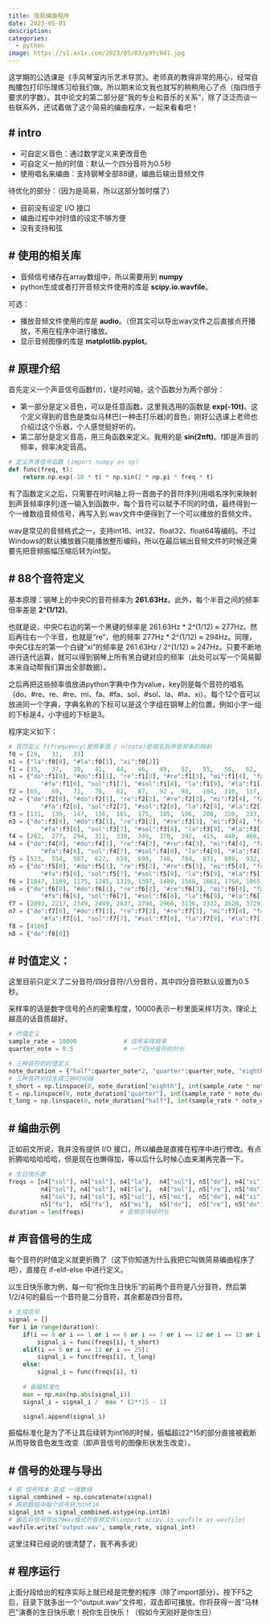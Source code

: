```yaml
---
title: 简易编曲程序
date: 2023-05-01
description: 
categories: 
  - python
image: https://s1.ax1x.com/2023/05/03/p9Yc941.jpg
---
```


这学期的公选课是《手风琴室内乐艺术导赏》。老师真的教得非常的用心，经常自掏腰包打印乐理练习给我们做。所以期末论文我也就写的稍稍用心了点（指四倍于要求的字数）。其中论文的第二部分是“我的专业和音乐的关系”，除了泛泛而谈一些联系外，还试着做了这个简易的编曲程序，一起来看看吧！

## # intro

- 可自定义音色：通过数学定义来更改音色
- 可自定义一拍的时值：默认一个四分音符为0.5秒
- 使用唱名来编曲：支持钢琴全部88键，编曲后输出音频文件

待优化的部分：（因为是简易，所以这部分暂时摆了）
- 目前没有设定 I/O 接口
- 编曲过程中对时值的设定不够方便
- 没有支持和弦

## # 使用的相关库

- 音频信号储存在array数组中，所以需要用到 **numpy**
- python生成或者打开音频文件使用的库是 **scipy.io.wavfile**。

可选：
- 播放音频文件使用的库是 **audio**。（但其实可以导出wav文件之后直接点开播放，不用在程序中进行播放。
- 显示音频图像的库是 **matplotlib.pyplot**。

## # 原理介绍

首先定义一个声音信号函数f(t)，t是时间轴，这个函数分为两个部分：

- 第一部分是定义音色，可以是任意函数。这里我选用的函数是 **exp(-10t)**。这个定义得到的音色是类似马林巴(一种击打乐器)的音色，刚好公选课上老师也介绍过这个乐器，个人感觉挺好听的。
- 第二部分是定义音高，用三角函数来定义。我用的是 **sin(2πft)**。f即是声音的频率，频率决定音高。

```python
# 定义声音信号函数 (import numpy as np)
def func(freq, t):
    return np.exp(-10 * t) * np.sin(2 * np.pi * freq * t)
```

有了函数定义之后，只需要在时间轴上将一首曲子的音符序列(用唱名序列来映射到声音频率序列)逐一输入到函数中，每个音符可以赋予不同的时值，最终得到一个一维数组音频信号，再写入到.wav文件中便得到了一个可以播放的音频文件。

wav是常见的音频格式之一，支持int16、int32、float32、float64等编码。不过Windows的默认播放器只能播放整形编码，所以在最后输出音频文件的时候还需要先把音频振幅压缩后转为int型。


## # 88个音符定义

基本原理：钢琴上的中央C的音符频率为 **261.63Hz**。此外，每个半音之间的频率倍率差是 **2^(1/12)**。

也就是说，中央C右边的第一个黑键的频率是 261.63Hz * 2^(1/12) ≈ 277Hz。然后再往右一个半音，也就是“re”，他的频率 277Hz * 2^(1/12) ≈ 294Hz。同理，中央C往左的第一个白键“xi”的频率是 261.63Hz / 2^(1/12) ≈ 247Hz。只要不断地进行迭代运算，就可以得到钢琴上所有黑白键对应的频率（此处可以写一个简易脚本来自动帮我们算出全部数据）。

之后再把这些频率值放进python字典中作为value，key则是每个音符的唱名（do、#re、re、#re、mi、fa、#fa、sol、#sol、la、#la、xi）。每个12个音可以放进同一个字典，字典名称的下标可以是这个字组在钢琴上的位置。例如小字一组的下标是4，小字组的下标是3。

程序定义如下：

```python
# 音符定义 f(frequency)是频率值 / n(note)是唱名到声音频率的映射
f0 = [29,   31,   33]
n1 = {"la":f0[0], "#la":f0[1], "xi":f0[2]}
f1 = [35,   37,   39,   41,   44,   46,   49,   52,   55,   58,   62,   65]
n1 = {"do":f1[0], "#do":f1[1], "re":f1[2], "#re":f1[3], "mi":f1[4], "fa":f1[5],
         "#fa":f1[6], "sol":f1[7], "#sol":f1[8], "la":f1[9], "#la":f1[10], "xi":f1[11]}
f2 = [65,   69,   73,   78,   82,   87,   92 ,  98,   104,  110,  117,  123]
n2 = {"do":f2[0], "#do":f2[1], "re":f2[2], "#re":f2[3], "mi":f2[4], "fa":f2[5],
         "#fa":f2[6], "sol":f2[7], "#sol":f2[8], "la":f2[9], "#la":f2[10], "xi":f2[11]}
f3 = [131,  139,  147,  156,  165,  175,  185,  196,  208,  220,  233,  247]
n3 = {"do":f3[0], "#do":f3[1], "re":f3[2], "#re":f3[3], "mi":f3[4], "fa":f3[5],
         "#fa":f3[6], "sol":f3[7], "#sol":f3[8], "la":f3[9], "#la":f3[10], "xi":f3[11]}
f4 = [262,  277,  294,  311,  330,  349,  370,  392,  415,  440,  466,  494]
n4 = {"do":f4[0], "#do":f4[1], "re":f4[2], "#re":f4[3], "mi":f4[4], "fa":f4[5],
         "#fa":f4[6], "sol":f4[7], "#sol":f4[8], "la":f4[9], "#la":f4[10], "xi":f4[11]}
f5 = [523,  554,  587,  622,  659,  698,  740,  784,  831,  880,  932,  988]
n5 = {"do":f5[0], "#do":f5[1], "re":f5[2], "#re":f5[3], "mi":f5[4], "fa":f5[5],
         "#fa":f5[6], "sol":f5[7], "#sol":f5[8], "la":f5[9], "#la":f5[10], "xi":f5[11]}
f6 = [1047, 1109, 1175, 1245, 1319, 1397, 1480, 1568, 1661, 1760, 1865, 1976]
n6 = {"do":f6[0], "#do":f6[1], "re":f6[2], "#re":f6[3], "mi":f6[4], "fa":f6[5],
         "#fa":f6[6], "sol":f6[7], "#sol":f6[8], "la":f6[9], "#la":f6[10], "xi":f6[11]}
f7 = [2093, 2217, 2349, 2489, 2637, 2794, 2960, 3136, 3322, 3520, 3729, 3951]
n7 = {"do":f7[0], "#do":f7[1], "re":f7[2], "#re":f7[3], "mi":f7[4], "fa":f7[5],
         "#fa":f7[6], "sol":f7[7], "#sol":f7[8], "la":f7[9], "#la":f7[10], "xi":f7[11]}
f8 = [4186]
n8 = {"do":f8[0]}
```

## # 时值定义：

这里目前只定义了二分音符/四分音符/八分音符，其中四分音符默认设置为0.5秒。

采样率的话是数字信号的点的密集程度，10000表示一秒里面采样1万次，理论上越高的话音质越好。

```python
# 时值定义
sample_rate = 10000             # 信号采样频率
quarter_note = 0.5              # 一个四分音符的时长

# 三种音符的时值定义
note_duration = {"half":quarter_note*2, "quarter":quarter_note, "eighth":quarter_note/2}
# 三种音符对应生成三种时间轴
t_short = np.linspace(0, note_duration["eighth"], int(sample_rate * note_duration["eighth"]), endpoint=False)
t = np.linspace(0, note_duration["quarter"], int(sample_rate * note_duration["quarter"]), endpoint=False)
t_long = np.linspace(0, note_duration["half"], int(sample_rate * note_duration["half"]), endpoint=False)
```

## # 编曲示例

正如前文所说，我并没有提供 I/O 接口，所以编曲是直接在程序中进行修改。有点折腾哈哈哈哈哈，但是现在也懒得加，等以后什么时候心血来潮再完善一下。

```python
# 生日快乐歌
freqs = [n4["sol"], n4["sol"], n4["la"],  n4["sol"], n5["do"], n4["xi"], 
         n4["sol"], n4["sol"], n4["la"],  n4["sol"], n5["re"], n5["do"],
         n4["sol"], n4["sol"], n5["sol"], n5["mi"],  n5["do"], n4["xi"], n4["la"],
         n5["fa"],  n5["fa"],  n5["mi"],  n5["do"],  n5["re"], n5["do"]]
duration = len(freqs)          # 音频总持续时长
```

## # 声音信号的生成

每个音符的时值定义就更折腾了（这下你知道为什么我把它叫做简易编曲程序了吧），直接在 if-elif-else 中进行定义。

以生日快乐歌为例，每一句“祝你生日快乐”的前两个音符是八分音符，然后第1/2/4句的最后一个音符是二分音符，其余都是四分音符。

```python
# 生成信号
signal = []
for i in range(duration):
    if(i == 0 or i == 1 or i == 6 or i == 7 or i == 12 or i == 13 or i == 19 or i == 20):
        signal_i = func(freqs[i], t_short)
    elif(i == 5 or i == 11 or i == 25):
        signal_i = func(freqs[i], t_long)
    else:
        signal_i = func(freqs[i], t)
    
    # 振幅标准化
    max = np.max(np.abs(signal_i))
    signal_i = signal_i /  max * (2**15 - 1)

    signal.append(signal_i)
```

振幅标准化是为了不让其后续转为int16的时候，振幅超过2^15的部分直接被截断从而导致音色发生改变（即声音信号的图像形状发生改变）。

## # 信号的处理与导出

```python
# 把 信号样本 变成 一维数组
signal_combined = np.concatenate(signal)
# 再把数组中每个信号转为int16
signal_int = signal_combined.astype(np.int16)
# 最后将信号导出为Wav格式的音频文件(import scipy.io.wavfile as wavfile)
wavfile.write('output.wav', sample_rate, signal_int)
```

这里注释已经说的很清楚了，我不再多说）

## # 程序运行

上面分段给出的程序实际上就已经是完整的程序（除了import部分）。按下F5之后，目录下就多出一个“output.wav”文件啦，双击即可播放。你将获得一首“马林巴”演奏的生日快乐歌！祝你生日快乐！（假如今天刚好是你生日）